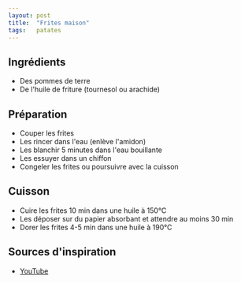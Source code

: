```yaml
---
layout: post
title:  "Frites maison"
tags:   patates
---
```


## Ingrédients

* Des pommes de terre
* De l'huile de friture (tournesol ou arachide)

## Préparation

* Couper les frites
* Les rincer dans l'eau (enlève l'amidon)
* Les blanchir 5 minutes dans l'eau bouillante
* Les essuyer dans un chiffon
* Congeler les frites ou poursuivre avec la cuisson

## Cuisson

* Cuire les frites 10 min dans une huile à 150℃
* Les déposer sur du papier absorbant et attendre au moins 30 min
* Dorer les frites 4-5 min dans une huile à 190℃

## Sources d'inspiration

* [YouTube](https://youtu.be/IIaTdUkhEUE)

